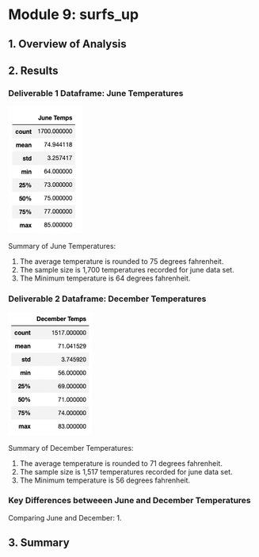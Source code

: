 # Module 9: surfs_up

## 1. Overview of Analysis 




## 2. Results



### Deliverable 1 Dataframe: June Temperatures

![dev_1](images/June_temps.png "June Image")

Summary of June Temperatures:
  1. The average temperature is rounded to 75 degrees fahrenheit.
  2. The sample size is 1,700 temperatures recorded for june data set. 
  3. The Minimum temperature is 64 degrees fahrenheit. 


### Deliverable 2 Dataframe: December Temperatures

![dev_2](images/December_temps.png "December Image")

Summary of December Temperatures:
  1. The average temperature is rounded to 71 degrees fahrenheit.
  2. The sample size is 1,517 temperatures recorded for june data set. 
  3. The Minimum temperature is 56 degrees fahrenheit.

### Key Differences betweeen June and December Temperatures

Comparing June and December:
  1. 


## 3. Summary


